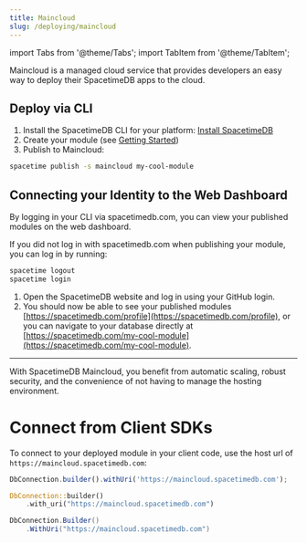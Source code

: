 ```yaml
---
title: Maincloud
slug: /deploying/maincloud
---
```


import Tabs from '@theme/Tabs';
import TabItem from '@theme/TabItem';

Maincloud is a managed cloud service that provides developers an easy way to deploy their SpacetimeDB apps to the cloud.

## Deploy via CLI

1. Install the SpacetimeDB CLI for your platform: [Install SpacetimeDB](https://spacetimedb.com/install)
1. Create your module (see [Getting Started](/getting-started))
1. Publish to Maincloud:

```bash
spacetime publish -s maincloud my-cool-module
```

## Connecting your Identity to the Web Dashboard

By logging in your CLI via spacetimedb.com, you can view your published modules on the web dashboard.

If you did not log in with spacetimedb.com when publishing your module, you can log in by running:

```bash
spacetime logout
spacetime login
```

1. Open the SpacetimeDB website and log in using your GitHub login.
1. You should now be able to see your published modules [https://spacetimedb.com/profile](https://spacetimedb.com/profile), or you can navigate to your database directly at [https://spacetimedb.com/my-cool-module](https://spacetimedb.com/my-cool-module).

---

With SpacetimeDB Maincloud, you benefit from automatic scaling, robust security, and the convenience of not having to manage the hosting environment.

# Connect from Client SDKs

To connect to your deployed module in your client code, use the host url of `https://maincloud.spacetimedb.com`:

<Tabs groupId="syntax" queryString>
<TabItem value="typescript" label="TypeScript">

```ts
DbConnection.builder().withUri('https://maincloud.spacetimedb.com');
```

</TabItem>
<TabItem value="rust" label="Rust">

```rust
DbConnection::builder()
    .with_uri("https://maincloud.spacetimedb.com")
```

</TabItem>
<TabItem value="csharp" label="C#">

```csharp
DbConnection.Builder()
    .WithUri("https://maincloud.spacetimedb.com")
```
</TabItem>

</Tabs>